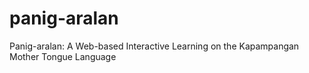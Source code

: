 # panig-aralan
Panig-aralan: A Web-based Interactive Learning on the Kapampangan Mother Tongue Language
